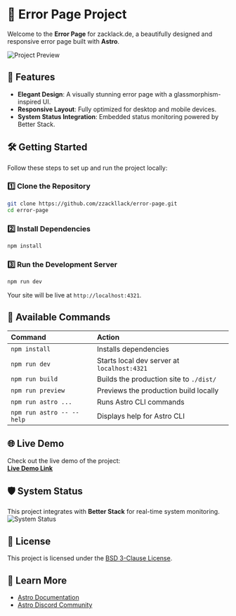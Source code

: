 # 🚀 **Error Page Project**

Welcome to the **Error Page** for zacklack.de, a beautifully designed and responsive error page built with **Astro**.

![Project Preview](https://kappa.lol/1p2UtJ)  

## 🌟 **Features**

- **Elegant Design**: A visually stunning error page with a glassmorphism-inspired UI.
- **Responsive Layout**: Fully optimized for desktop and mobile devices.
- **System Status Integration**: Embedded status monitoring powered by Better Stack.

## 🛠️ **Getting Started**

Follow these steps to set up and run the project locally:

### 1️⃣ **Clone the Repository**
```sh
git clone https://github.com/zzackllack/error-page.git
cd error-page
```

### 2️⃣ **Install Dependencies**
```sh
npm install
```

### 3️⃣ **Run the Development Server**
```sh
npm run dev
```
Your site will be live at `http://localhost:4321`.


## 🧞 **Available Commands**

| Command                   | Action                                           |
| :------------------------ | :----------------------------------------------- |
| `npm install`             | Installs dependencies                            |
| `npm run dev`             | Starts local dev server at `localhost:4321`      |
| `npm run build`           | Builds the production site to `./dist/`          |
| `npm run preview`         | Previews the production build locally            |
| `npm run astro ...`       | Runs Astro CLI commands                          |
| `npm run astro -- --help` | Displays help for Astro CLI                      |


## 🌐 **Live Demo**

Check out the live demo of the project:  
[**Live Demo Link**](https://error.zacklack.de)

## 🛡️ **System Status**

This project integrates with **Better Stack** for real-time system monitoring.  
![System Status](https://kappa.lol/Zj2puv)


## 📜 **License**

This project is licensed under the [BSD 3-Clause License](./LICENSE).

## 👀 **Learn More**

- [Astro Documentation](https://docs.astro.build)
- [Astro Discord Community](https://astro.build/chat)